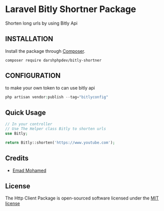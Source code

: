 # Laravel Bitly Shortner Package
Shorten long urls by using Bitly Api


## INSTALLATION

Install the package through [Composer](http://getcomposer.org/).

`composer require darshphpdev/bitly-shortner`

## CONFIGURATION

to make your own token to can use bitly api

```php
php artisan vendor:publish --tag="bitlyconfig"
```


## Quick Usage

```php
// In your controller
// Use The Helper class Bitly to shorten urls
use Bitly;

return Bitly::shorten('https://www.youtube.com');
```

## Credits

- [Emad Mohamed](https://github.com/EmadMohDev)

## License

The Http Client Package is open-sourced software licensed under the [MIT license](http://opensource.org/licenses/MIT)

